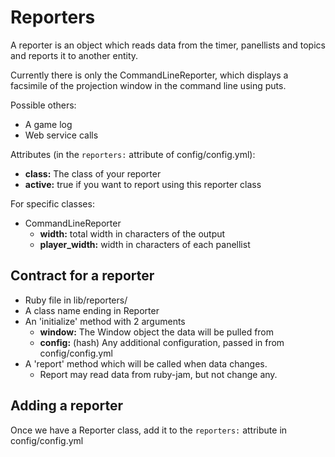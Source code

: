 Reporters
=========

A reporter is an object which reads data from the timer,
panellists and topics and reports it to another entity.

Currently there is only the CommandLineReporter, which 
displays a facsimile of the projection window in the 
command line using puts.

Possible others:

* A game log
* Web service calls

Attributes (in the `reporters:` attribute of config/config.yml):

* **class:** The class of your reporter
* **active:** true if you want to report using this reporter class

For specific classes:

* CommandLineReporter
  * **width:** total width in characters of the output
  * **player_width:** width in characters of each panellist

Contract for a reporter
-----------------------

* Ruby file in lib/reporters/
* A class name ending in Reporter
* An 'initialize' method with 2 arguments
  * **window:** The Window object the data will be pulled from
  * **config:** (hash) Any additional configuration, passed
                in from config/config.yml
* A 'report' method which will be called when data changes.
  * Report may read data from ruby-jam, but not change any.

Adding a reporter
-----------------

Once we have a Reporter class, add it to the `reporters:`
attribute in config/config.yml 